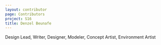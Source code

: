 ```yaml
---
layout: contributor
page: Contributors
project: S16
title: Denzel Beunafe
---
```

Design Lead, Writer, Designer, Modeler, Concept Artist, Environment Artist
